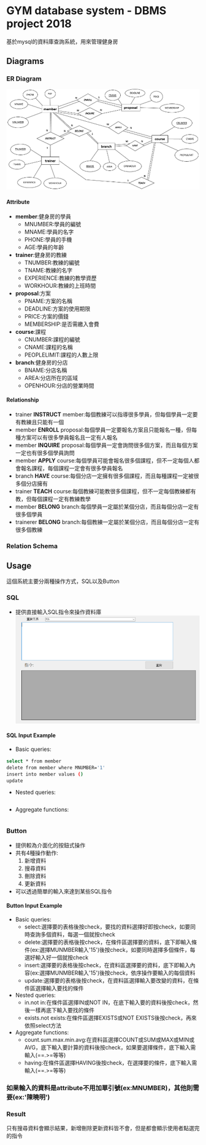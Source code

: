 # GYM database system - DBMS project 2018
基於mysql的資料庫查詢系統，用來管理健身房

## Diagrams
### ER Diagram
![ER](./diagrams/ER.PNG)
#### Attribute
* **member**:健身房的學員
  * MNUMBER:學員的編號
  * MNAME:學員的名字
  * PHONE:學員的手機
  * AGE:學員的年齡
* **trainer**:健身房的教練
  * TNUMBER:教練的編號
  * TNAME:教練的名字
  * EXPERIENCE:教練的教學資歷
  * WORKHOUR:教練的上班時間
* **proposal**:方案
  * PNAME:方案的名稱
  * DEADLINE:方案的使用期限
  * PRICE:方案的價錢
  * MEMBERSHIP:是否需繳入會費
* **course**:課程
  * CNUMBER:課程的編號
  * CNAME:課程的名稱
  * PEOPLELIMIT:課程的人數上限
* **branch**:健身房的分店
  * BNAME:分店名稱
  * AREA:分店所在的區域
  * OPENHOUR:分店的營業時間
#### Relationship
* trainer **INSTRUCT** member:每個教練可以指導很多學員，但每個學員一定要有教練且只能有一個
* member **ENROLL** proposal:每個學員一定要報名方案且只能報名一種，但每種方案可以有很多學員報名且一定有人報名
* member **INQUIRE** proposal:每個學員一定會詢問很多個方案，而且每個方案一定也有很多個學員詢問
* member **APPLY** course:每個學員可能會報名很多個課程，但不一定每個人都會報名課程，每個課程一定會有很多學員報名
* branch **HAVE** course:每個分店一定擁有很多個課程，而且每種課程一定被很多個分店擁有
* trainer **TEACH** course:每個教練可能教很多個課程，但不一定每個教練都有教，但每個課程一定有教練教學
* member **BELONG** branch:每個學員一定屬於某個分店，而且每個分店一定有很多個學員
* trainerer **BELONG** branch:每個教練一定屬於某個分店，而且每個分店一定有很多個教練
### Relation Schema

## Usage
這個系統主要分兩種操作方式，SQL以及Button
### SQL
* 提供直接輸入SQL指令來操作資料庫
![SQL](./diagrams/SQL.PNG)
#### SQL Input Example
* Basic queries:
```sh
select * from member
delete from member where MNUMBER='1'
insert into member values ()
update
```
* Nested queries:
```sh

```
* Aggregate functions:
```sh

```
### Button
* 提供較為介面化的按鈕式操作
* 共有4種操作動作:
  1. 新增資料
  2. 搜尋資料
  3. 刪除資料
  4. 更新資料
* 可以透過簡單的輸入來達到某些SQL指令
#### Button Input Example
* Basic queries:
  * select:選擇要的表格後按check，要找的資料選擇好即按check，如要同時查詢多個資料，每選一個就按check
  * delete:選擇要的表格後按check，在條件區選擇要的資料，底下即輸入條件(ex:選擇MUNMBER輸入'15')後按check，如要同時選擇多個條件，每選好輸入好一個就按check
  * insert:選擇要的表格後按check，在資料區選擇要的資料，底下即輸入內容(ex:選擇MUNMBER輸入'15')後按check，依序操作要輸入的每個資料
  * update:選擇要的表格後按check，在資料區選擇輸入要改變的資料，在條件區選擇輸入要找的條件
* Nested queries:
  * in.not in:在條件區選擇IN或NOT IN，在底下輸入要的資料後按check，然後一樣再底下輸入要找的條件
  * exists.not exists:在條件區選擇EXISTS或NOT EXISTS後按check，再來依照select方法
* Aggregate functions:
  * count.sum.max.min.avg:在資料區選擇COUNT或SUM或MAX或MIN或AVG，底下輸入要計算的資料後按check，如果要選擇條件，底下輸入需輸入(==.>=等等)
  * having:在條件區選擇HAVING後按check，在選擇要的條件，底下輸入需輸入(==.>=等等)
### 如果輸入的資料是attribute不用加單引號(ex:MNUMBER)，其他則需要(ex:'陳曉明')
### Result
只有搜尋資料會顯示結果，新增刪除更新資料皆不會，但是都會顯示使用者點選完的指令
